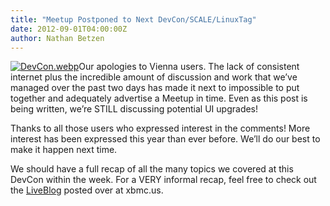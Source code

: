 ```yaml
---
title: "Meetup Postponed to Next DevCon/SCALE/LinuxTag"
date: 2012-09-01T04:00:00Z
author: Nathan Betzen
---
```


[![](/sites/default/files/uploads/20120902-174239-300x224.webp "DevCon.webp")](/sites/default/files/uploads/20120902-174239.webp)Our apologies to Vienna users. The lack of consistent internet plus the incredible amount of discussion and work that we’ve managed over the past two days has made it next to impossible to put together and adequately advertise a Meetup in time. Even as this post is being written, we’re STILL discussing potential UI upgrades!

Thanks to all those users who expressed interest in the comments! More interest has been expressed this year than ever before. We’ll do our best to make it happen next time.

We should have a full recap of all the many topics we covered at this DevCon within the week. For a VERY informal recap, feel free to check out the [LiveBlog](http://xbmc.us/njbetzen/2012/08/30/xbmc-devcon-liveblog/ "XBMC DevCon Liveblog") posted over at xbmc.us.
